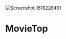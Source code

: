 
![Screenshot_1618228461](https://user-images.githubusercontent.com/75718414/114390873-3626e480-9bb0-11eb-8aff-296981f7ec63.png)

# MovieTop
